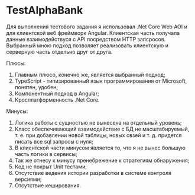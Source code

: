 # TestAlphaBank

Для выполнения тестового задания я использовал .Net Core Web AOI и для клиентской веб фреймворк Angular.
Клиентская часть получала данные взаимодействуся с API посредством HTTP запсросов.
Выбранный мною подход позволяет реализовать клиентскую и серверную часть отдельно друг от друга.

Плюсы:

1) Главным плюсо, конечно же, является выбранный подход;
2) TypeScript - типизированный язык программирования от Microsoft, понятен, удобен;
3) Компонентный подход в Angular;
4) Кросплатформенность .Net Core.

Минусы:

1) Логика работы с сущностью не вынесена на отдельный уровень;
2) Класс обеспечивающий взаимодействие с БД не масштабируемый, т. е. при добавлении новой таблицы, новых свзей и т. д. придется писать все sql запросы с нуля;
3) В клиентской части минусом является то, что я не вынес большую часть логики в сервисы;
4) Так же отнесу к минусу пренебрежение к стратегиям обнаружения;
5) Код не покрыт Unit тестами;
6) Отсутствие ведения истории разработки в системе контроля версиями;
7) Отсутствие кеширования.
